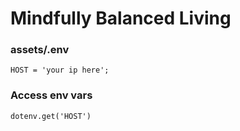 # Mindfully Balanced Living

### assets/.env
````
HOST = 'your ip here';
````

### Access env vars
````
dotenv.get('HOST')
````